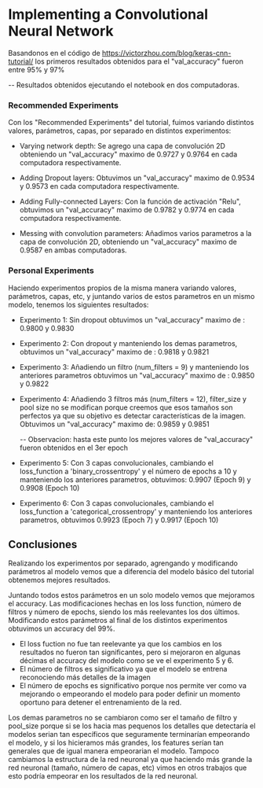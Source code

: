 # Implementing a Convolutional Neural Network

Basandonos en el código de https://victorzhou.com/blog/keras-cnn-tutorial/ los primeros resultados obtenidos para el "val_accuracy" fueron entre 95% y 97%

 -- Resultados obtenidos ejecutando el notebook en dos computadoras.

### Recommended Experiments
Con los "Recommended Experiments" del tutorial, fuimos variando distintos valores, parámetros, capas, por separado en distintos experimentos:

- Varying network depth: Se agrego una capa de convolución 2D obteniendo un "val_accuracy" maximo de 0.9727 y 0.9764 en cada computadora respectivamente.
  
- Adding Dropout layers: Obtuvimos un "val_accuracy" maximo de 0.9534 y 0.9573 en cada computadora respectivamente.

- Adding Fully-connected Layers: Con la función de activación "Relu", obtuvimos un "val_accuracy" maximo de 0.9782 y 0.9774 en cada computadora respectivamente.

- Messing with convolution parameters: Añadimos varios parametros a la capa de convolución 2D, obteniendo un "val_accuracy" maximo de 0.9587 en ambas computadoras.

### Personal Experiments
Haciendo experimentos propios de la misma manera variando valores, parámetros, capas, etc, y juntando varios de estos parametros en un mismo modelo, tenemos los siguientes resultados:

- Experimento 1: Sin dropout obtuvimos un "val_accuracy" maximo de : 0.9800 y 0.9830
- Experimento 2: Con dropout y manteniendo los demas parametros, obtuvimos un "val_accuracy" maximo de : 0.9818 y 0.9821
- Experimento 3: Añadiendo un filtro (num_filters = 9) y manteniendo los anteriores parametros obtuvimos un "val_accuracy" maximo de : 0.9850 y 0.9822
- Experimento 4: Añadiendo 3 filtros más (num_filters = 12), filter_size y pool size no se modifican porque creemos que esos tamaños son perfectos ya que su objetivo es detectar características de la imagen. Obtuvimos un "val_accuracy" maximo de: 0.9859 y 0.9851

  -- Observacion: hasta este punto los mejores valores de "val_accuracy" fueron obtenidos en el 3er epoch

- Experimento 5: Con 3 capas convolucionales, cambiando el loss_function a 'binary_crossentropy' y el número de epochs a 10 y manteniendo los anteriores parametros, obtuvimos: 0.9907 (Epoch 9) y 0.9908 (Epoch 10)
- Experimento 6: Con 3 capas convolucionales, cambiando el loss_function a 'categorical_crossentropy' y manteniendo los anteriores parametros, obtuvimos 0.9923 (Epoch 7) y 0.9917 (Epoch 10)


## Conclusiones
Realizando los experimentos por separado, agrengando y modificando parámetros al modelo vemos que a diferencia del modelo básico del tutorial obtenemos mejores resultados.

Juntando todos estos parámetros en un solo modelo vemos que mejoramos el accuracy. Las modificaciones hechas en los loss function, número de filtros y número de epochs, siendo los más reelevantes los dos últimos. Modificando estos parámetros al final de los distintos experimentos obtuvimos un accuracy del 99%.

- El loss fuction no fue tan reelevante ya que los cambios en los resultados no fueron tan significantes, pero si mejoraron en algunas décimas el accuracy del modelo como se ve el experimento 5 y 6.
- El número de filtros es significativo ya que el modelo se entrena reconociendo más detalles de la imagen
- El número de epochs es significativo porque nos permite ver como va mejorando o empeorando el modelo para poder definir un momento oportuno para detener el entrenamiento de la red.

Los demas parametros no se cambiaron como ser el tamaño de filtro y pool_size porque si se los hacia mas pequenos los detalles que detectaría el modelos serian tan específicos que seguramente terminarían empeorando el modelo, y si los hicieramos más grandes, los features serían tan generales que de igual manera empeorarian el modelo.
Tampoco cambiamos la estructura de la red neuronal ya que haciendo más grande la red neuronal (tamaño, número de capas, etc) vimos en otros trabajos que esto podría empeorar en los resultados de la red neuronal.
